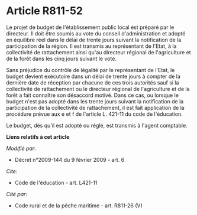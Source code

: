 # Article R811-52

Le projet de budget de l'établissement public local est préparé par le directeur. Il doit être soumis au vote du conseil
d'administration et adopté en équilibre réel dans le délai de trente jours suivant la notification de la participation de la
région. Il est transmis au représentant de l'Etat, à la collectivité de rattachement ainsi qu'au directeur régional de
l'agriculture et de la forêt dans les cinq jours suivant le vote. 

Sans préjudice du contrôle de légalité par le représentant de l'Etat, le budget devient exécutoire dans un délai de trente
jours à compter de la dernière date de réception par chacune de ces trois autorités sauf si la collectivité de rattachement
ou le directeur régional de l'agriculture et de la forêt a fait connaître son désaccord motivé. Dans ce cas, ou lorsque le
budget n'est pas adopté dans les trente jours suivant la notification de la participation de la collectivité de rattachement,
il est fait application de la procédure prévue aux e et f de l'article L. 421-11 du code de l'éducation. 

Le budget, dès qu'il est adopté ou réglé, est transmis à l'agent comptable.

**Liens relatifs à cet article**

_Modifié par_:

  - Décret n°2009-144 du 9 février 2009 - art. 6

_Cite_:

  - Code de l'éducation - art. L421-11

_Cité par_:

  - Code rural et de la pêche maritime - art. R811-26 (V)

